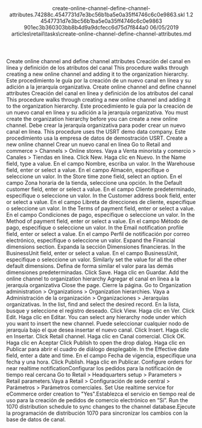 <?xml version="1.0" encoding="UTF-8"?>
<xliff xmlns:logoport="urn:logoport:xliffeditor:xliff-extras:1.0" xmlns:xsi="http://www.w3.org/2001/XMLSchema-instance" xmlns="urn:oasis:names:tc:xliff:document:1.2" xmlns:xliffext="urn:microsoft:content:schema:xliffextensions" version="1.2" xsi:schemaLocation="urn:oasis:names:tc:xliff:document:1.2 xliff-core-1.2-transitional.xsd">
  <file datatype="xml" source-language="en-US" original="create-online-channel-define-channel-attributes.md" target-language="es-ES">
    <header>
      <tool tool-company="Microsoft" tool-version="1.0-d915bc8" tool-name="mdxliff" tool-id="mdxliff"/>
      <xliffext:skl_file_name>create-online-channel-define-channel-attributes.74288c.4547731d7e3bc56b1ba5e0a35ff4746c6c0e9863.skl</xliffext:skl_file_name>
      <xliffext:version>1.2</xliffext:version>
      <xliffext:ms.openlocfilehash>4547731d7e3bc56b1ba5e0a35ff4746c6c0e9863</xliffext:ms.openlocfilehash>
      <xliffext:ms.sourcegitcommit>901ec3b360303bb8b4d9a9dcfecc6d75d7f844a0</xliffext:ms.sourcegitcommit>
      <xliffext:ms.lasthandoff>06/05/2019</xliffext:ms.lasthandoff>
      <xliffext:ms.openlocfilepath>articles\retail\tasks\create-online-channel-define-channel-attributes.md</xliffext:ms.openlocfilepath>
    </header>
    <body>
      <group extype="content" id="content">
        <trans-unit xml:space="preserve" translate="yes" id="101" restype="x-metadata">
          <source>Create online channel and define channel attributes</source>
        <target logoport:matchpercent="101" state="translated" state-qualifier="leveraged-tm">Creación del canal en línea y definición de los atributos del canal</target></trans-unit>
        <trans-unit xml:space="preserve" translate="yes" id="102" restype="x-metadata">
          <source>This procedure walks through creating a new online channel and adding it to the organization hierarchy.</source>
        <target logoport:matchpercent="101" state="translated" state-qualifier="leveraged-tm">Este procedimiento le guía por la creación de un nuevo canal en línea y su adición a la jerarquía organizativa.</target></trans-unit>
        <trans-unit xml:space="preserve" translate="yes" id="103">
          <source>Create online channel and define channel attributes</source>
        <target logoport:matchpercent="101" state="translated" state-qualifier="leveraged-tm">Creación del canal en línea y definición de los atributos del canal</target></trans-unit>
        <trans-unit xml:space="preserve" translate="yes" id="104">
          <source>This procedure walks through creating a new online channel and adding it to the organization hierarchy.</source>
        <target logoport:matchpercent="101" state="translated" state-qualifier="leveraged-tm">Este procedimiento le guía por la creación de un nuevo canal en línea y su adición a la jerarquía organizativa.</target></trans-unit>
        <trans-unit xml:space="preserve" translate="yes" id="105">
          <source>You must create the organization hierarchy before you can create a new online channel.</source>
        <target logoport:matchpercent="101" state="translated" state-qualifier="leveraged-tm">Debe crear la jerarquía organizativa para poder crear un nuevo canal en línea.</target></trans-unit>
        <trans-unit xml:space="preserve" translate="yes" id="106">
          <source>This procedure uses the USRT demo data company.</source>
        <target logoport:matchpercent="101" state="translated" state-qualifier="leveraged-tm">Este procedimiento usa la empresa de datos de demostración USRT.</target></trans-unit>
        <trans-unit xml:space="preserve" translate="yes" id="107">
          <source>Create a new online channel</source>
        <target logoport:matchpercent="101" state="translated" state-qualifier="leveraged-tm">Crear un nuevo canal en línea</target></trans-unit>
        <trans-unit xml:space="preserve" translate="yes" id="108">
          <source>Go to Retail and commerce &gt; Channels &gt; Online stores.</source>
        <target logoport:matchpercent="101" state="translated" state-qualifier="leveraged-tm">Vaya a Venta minorista y comercio &gt; Canales &gt; Tiendas en línea.</target></trans-unit>
        <trans-unit xml:space="preserve" translate="yes" id="109">
          <source>Click New.</source>
        <target logoport:matchpercent="101" state="translated" state-qualifier="leveraged-tm">Haga clic en Nuevo.</target></trans-unit>
        <trans-unit xml:space="preserve" translate="yes" id="110">
          <source>In the Name field, type a value.</source>
        <target logoport:matchpercent="101" state="translated" state-qualifier="leveraged-tm">En el campo Nombre, escriba un valor.</target></trans-unit>
        <trans-unit xml:space="preserve" translate="yes" id="111">
          <source>In the Warehouse field, enter or select a value.</source>
        <target logoport:matchpercent="101" state="translated" state-qualifier="leveraged-tm">En el campo Almacén, especifique o seleccione un valor.</target></trans-unit>
        <trans-unit xml:space="preserve" translate="yes" id="112">
          <source>In the Store time zone field, select an option.</source>
        <target logoport:matchpercent="101" state="translated" state-qualifier="leveraged-tm">En el campo Zona horaria de la tienda, seleccione una opción.</target></trans-unit>
        <trans-unit xml:space="preserve" translate="yes" id="113">
          <source>In the Default customer field, enter or select a value.</source>
        <target logoport:matchpercent="101" state="translated" state-qualifier="leveraged-tm">En el campo Cliente predeterminado, especifique o seleccione un valor.</target></trans-unit>
        <trans-unit xml:space="preserve" translate="yes" id="114">
          <source>In the Customer address book field, enter or select a value.</source>
        <target logoport:matchpercent="101" state="translated" state-qualifier="leveraged-tm">En el campo Libreta de direcciones de cliente, especifique o seleccione un valor.</target></trans-unit>
        <trans-unit xml:space="preserve" translate="yes" id="115">
          <source>In the Terms of payment field, enter or select a value.</source>
        <target logoport:matchpercent="101" state="translated" state-qualifier="leveraged-tm">En el campo Condiciones de pago, especifique o seleccione un valor.</target></trans-unit>
        <trans-unit xml:space="preserve" translate="yes" id="116">
          <source>In the Method of payment field, enter or select a value.</source>
        <target logoport:matchpercent="101" state="translated" state-qualifier="leveraged-tm">En el campo Método de pago, especifique o seleccione un valor.</target></trans-unit>
        <trans-unit xml:space="preserve" translate="yes" id="117">
          <source>In the Email notification profile field, enter or select a value.</source>
        <target logoport:matchpercent="101" state="translated" state-qualifier="leveraged-tm">En el campo Perfil de notificación por correo electrónico, especifique o seleccione un valor.</target></trans-unit>
        <trans-unit xml:space="preserve" translate="yes" id="118">
          <source>Expand the Financial dimensions section.</source>
        <target logoport:matchpercent="101" state="translated" state-qualifier="leveraged-tm">Expanda la sección Dimensiones financieras.</target></trans-unit>
        <trans-unit xml:space="preserve" translate="yes" id="119">
          <source>In the BusinessUnit field, enter or select a value.</source>
        <target logoport:matchpercent="101" state="translated" state-qualifier="leveraged-tm">En el campo BusinessUnit, especifique o seleccione un valor.</target></trans-unit>
        <trans-unit xml:space="preserve" translate="yes" id="120">
          <source>Similarly set the value for all the other default dimensions.</source>
        <target logoport:matchpercent="101" state="translated" state-qualifier="leveraged-tm">Defina de forma similar el valor para las demás dimensiones predeterminadas.</target></trans-unit>
        <trans-unit xml:space="preserve" translate="yes" id="121">
          <source>Click Save.</source>
        <target logoport:matchpercent="101" state="translated" state-qualifier="leveraged-tm">Haga clic en Guardar.</target></trans-unit>
        <trans-unit xml:space="preserve" translate="yes" id="122">
          <source>Add the online channel to organization hierarchy</source>
        <target logoport:matchpercent="101" state="translated" state-qualifier="leveraged-tm">Agregar el canal en línea a la jerarquía organizativa</target></trans-unit>
        <trans-unit xml:space="preserve" translate="yes" id="123">
          <source>Close the page.</source>
        <target logoport:matchpercent="101" state="translated" state-qualifier="leveraged-tm">Cierre la página.</target></trans-unit>
        <trans-unit xml:space="preserve" translate="yes" id="124">
          <source>Go to Organization administration &gt; Organizations &gt; Organization hierarchies.</source>
        <target logoport:matchpercent="101" state="translated" state-qualifier="leveraged-tm">Vaya a Administración de la organización &gt; Organizaciones &gt; Jerarquías organizativas.</target></trans-unit>
        <trans-unit xml:space="preserve" translate="yes" id="125">
          <source>In the list, find and select the desired record.</source>
        <target logoport:matchpercent="101" state="translated" state-qualifier="leveraged-tm">En la lista, busque y seleccione el registro deseado.</target></trans-unit>
        <trans-unit xml:space="preserve" translate="yes" id="126">
          <source>Click View.</source>
        <target logoport:matchpercent="101" state="translated" state-qualifier="leveraged-tm">Haga clic en Ver.</target></trans-unit>
        <trans-unit xml:space="preserve" translate="yes" id="127">
          <source>Click Edit.</source>
        <target logoport:matchpercent="101" state="translated" state-qualifier="leveraged-tm">Haga clic en Editar.</target></trans-unit>
        <trans-unit xml:space="preserve" translate="yes" id="128">
          <source>You can select any hierarchy node under which you want to insert the new channel.</source>
        <target logoport:matchpercent="101" state="translated" state-qualifier="leveraged-tm">Puede seleccionar cualquier nodo de jerarquía bajo el que desea insertar el nuevo canal.</target></trans-unit>
        <trans-unit xml:space="preserve" translate="yes" id="129">
          <source>Click Insert.</source>
        <target logoport:matchpercent="101" state="translated" state-qualifier="leveraged-tm">Haga clic en Insertar.</target></trans-unit>
        <trans-unit xml:space="preserve" translate="yes" id="130">
          <source>Click Retail channel.</source>
        <target logoport:matchpercent="101" state="translated" state-qualifier="leveraged-tm">Haga clic en Canal comercial.</target></trans-unit>
        <trans-unit xml:space="preserve" translate="yes" id="131">
          <source>Click OK.</source>
        <target logoport:matchpercent="101" state="translated" state-qualifier="leveraged-tm">Haga clic en Aceptar</target></trans-unit>
        <trans-unit xml:space="preserve" translate="yes" id="132">
          <source>Click Publish to open the drop dialog.</source>
        <target logoport:matchpercent="101" state="translated" state-qualifier="leveraged-tm">Haga clic en Publicar para abrir el cuadro de diálogo desplegable.</target></trans-unit>
        <trans-unit xml:space="preserve" translate="yes" id="133">
          <source>In the Effective date field, enter a date and time.</source>
        <target logoport:matchpercent="100" state="translated" state-qualifier="leveraged-tm">En el campo Fecha de vigencia, especifique una fecha y una hora.</target></trans-unit>
        <trans-unit xml:space="preserve" translate="yes" id="134">
          <source>Click Publish.</source>
        <target logoport:matchpercent="100" state="translated" state-qualifier="leveraged-tm">Haga clic en Publicar.</target></trans-unit>
        <trans-unit xml:space="preserve" translate="yes" id="135">
          <source>Configure orders for near realtime notification</source><target logoport:matchpercent="70" state="translated" state-qualifier="leveraged-mt">Configurar los pedidos para la notificación de tiempo real cercana</target>
        </trans-unit>
        <trans-unit xml:space="preserve" translate="yes" id="136">
          <source>Go to Retail  &gt; Headquarters setup &gt; Parameters &gt; Retail parameters.</source><target logoport:matchpercent="98" state="translated" state-qualifier="fuzzy-match">Vaya a Retail &gt; Configuración de sede central &gt; Parámetros &gt; Parámetros comerciales.</target>
        </trans-unit>
        <trans-unit xml:space="preserve" translate="yes" id="137">
          <source>Set Use realtime service for eCommerce order creation to "Yes".</source><target logoport:matchpercent="70" state="translated" state-qualifier="leveraged-mt">Establezca el servicio en tiempo real de uso para la creación de pedidos de comercio electrónico en “Sí”.</target>
        </trans-unit>
        <trans-unit xml:space="preserve" translate="yes" id="138">
          <source>Run the 1070 distribution schedule to sync changes to the channel database.</source><target logoport:matchpercent="91" state="translated" state-qualifier="fuzzy-match">Ejecute la programación de distribución 1070 para sincronizar los cambios con la base de datos de canal.</target>
        </trans-unit>
      </group>
    </body>
  </file>
</xliff>